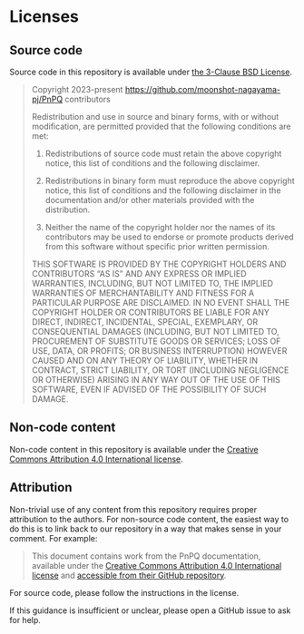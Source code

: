# Licenses

## Source code

Source code in this repository is available under [the 3-Clause BSD License](https://opensource.org/license/BSD-3-clause).

> Copyright 2023-present https://github.com/moonshot-nagayama-pj/PnPQ contributors
>
> Redistribution and use in source and binary forms, with or without modification, are permitted provided that the following conditions are met:
>
> 1. Redistributions of source code must retain the above copyright notice, this list of conditions and the following disclaimer.
>
> 2. Redistributions in binary form must reproduce the above copyright notice, this list of conditions and the following disclaimer in the documentation and/or other materials provided with the distribution.
>
> 3. Neither the name of the copyright holder nor the names of its contributors may be used to endorse or promote products derived from this software without specific prior written permission.
>
> THIS SOFTWARE IS PROVIDED BY THE COPYRIGHT HOLDERS AND CONTRIBUTORS “AS IS” AND ANY EXPRESS OR IMPLIED WARRANTIES, INCLUDING, BUT NOT LIMITED TO, THE IMPLIED WARRANTIES OF MERCHANTABILITY AND FITNESS FOR A PARTICULAR PURPOSE ARE DISCLAIMED. IN NO EVENT SHALL THE COPYRIGHT HOLDER OR CONTRIBUTORS BE LIABLE FOR ANY DIRECT, INDIRECT, INCIDENTAL, SPECIAL, EXEMPLARY, OR CONSEQUENTIAL DAMAGES (INCLUDING, BUT NOT LIMITED TO, PROCUREMENT OF SUBSTITUTE GOODS OR SERVICES; LOSS OF USE, DATA, OR PROFITS; OR BUSINESS INTERRUPTION) HOWEVER CAUSED AND ON ANY THEORY OF LIABILITY, WHETHER IN CONTRACT, STRICT LIABILITY, OR TORT (INCLUDING NEGLIGENCE OR OTHERWISE) ARISING IN ANY WAY OUT OF THE USE OF THIS SOFTWARE, EVEN IF ADVISED OF THE POSSIBILITY OF SUCH DAMAGE.

## Non-code content

Non-code content in this repository is available under the [Creative Commons Attribution 4.0 International license](https://creativecommons.org/licenses/by/4.0/).

## Attribution

Non-trivial use of any content from this repository requires proper attribution to the authors. For non-source code content, the easiest way to do this is to link back to our repository in a way that makes sense in your comment. For example:

> This document contains work from the PnPQ documentation, available under the [Creative Commons Attribution 4.0 International license](https://creativecommons.org/licenses/by/4.0/) and [accessible from their GitHub repository](https://github.com/moonshot-nagayama-pj/PnPQ).

For source code, please follow the instructions in the license.

If this guidance is insufficient or unclear, please open a GitHub issue to ask for help.
